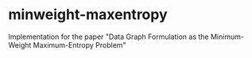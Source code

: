 # minweight-maxentropy
Implementation for the paper "Data Graph Formulation as the Minimum-Weight Maximum-Entropy Problem"
